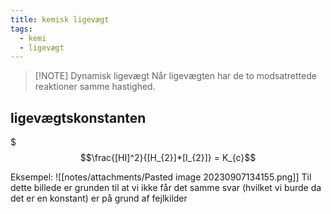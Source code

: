 ```yaml
---
title: kemisk ligevægt
tags:
  - kemi
  - ligevægt
---
```


> [!NOTE] Dynamisk ligevægt
> Når ligevægten har de to modsatrettede reaktioner samme hastighed. 

## ligevægtskonstanten

$$$\frac{[HI]^2}{[H_{2}]*[I_{2}]} = K_{c}$$


Eksempel:
![[notes/attachments/Pasted image 20230907134155.png]]
Til dette billede er grunden til at vi ikke får det samme svar (hvilket vi burde da det er en konstant) er på grund af fejlkilder
